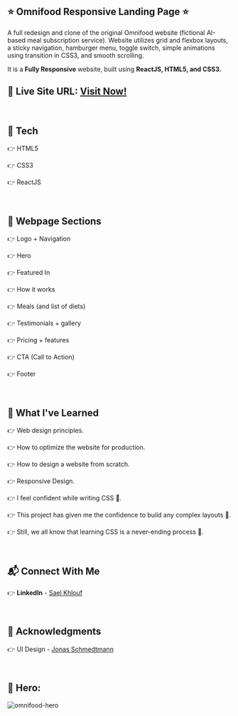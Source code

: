 ## ⭐ Omnifood Responsive Landing Page ⭐

A full redesign and clone of the original Omnifood website (fictional AI-based meal subscription service). Website utilizes grid and flexbox layouts, a sticky navigation, hamburger menu, toggle switch, simple animations using transition in CSS3, and smooth scrolling.

It is a **Fully Responsive** website, built using **ReactJS, HTML5, and CSS3.**

## 🚀 **Live Site URL:** [**Visit Now!**](https://sael-omnifood.netlify.app/)

<br />

## 📌 Tech

👉 HTML5

👉 CSS3

👉 ReactJS

<br />

## 📌 Webpage Sections

👉 Logo + Navigation

👉 Hero

👉 Featured In

👉 How it works

👉 Meals (and list of diets)

👉 Testimonials + gallery

👉 Pricing + features

👉 CTA (Call to Action)

👉 Footer

<br />

## 📌 What I've Learned

👉 Web design principles.

👉 How to optimize the website for production.

👉 How to design a website from scratch.

👉 Responsive Design.

👉 I feel confident while writing CSS 👊.

👉 This project has given me the confidence to build any complex layouts 👊.

👉 Still, we all know that learning CSS is a never-ending process 🚫.

<br />

## 📬 Connect With Me

👉 **LinkedIn** - [Sael Khlouf](https://www.linkedin.com/in/sael-khlouf/)

<br />

## 📌 Acknowledgments

👉 UI Design - [Jonas Schmedtmann](https://codingheroes.io/)

<br />

## 📌 Hero:

![omnifood-hero](https://github.com/SaelKhlouf/omnifood-landing-page/assets/42476624/e76f1a5f-6c67-4ff4-8575-f74e4cadd9c6)
